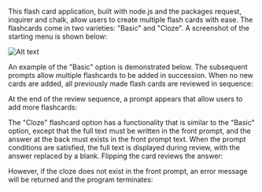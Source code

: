 This flash card application, built with node.js and the packages request, inquirer and chalk, allow users to create multiple flash cards with ease. The flashcards come in two varieties: "Basic" and "Cloze".
A screenshot of the starting menu is shown below:

![Alt text](/.gitignore/readme_screenshots/img1.jpg?raw=true "Starting Menu")

An example of the "Basic" option is demonstrated below. The subsequent prompts allow multiple flashcards to be added in succession. When no new cards are added, all previously made flash cards are reviewed in sequence:




At the end of the review sequence, a prompt appears that allow users to add more flashcards:




The "Cloze" flashcard option has a functionality that is similar to the "Basic" option, except that the full text must be written in the front prompt, and the answer at the back must exists in the front prompt text.
When the prompt conditions are satisfied, the full text is displayed during review, with the answer replaced by a blank. Flipping the card reviews the answer:



However, if the cloze does not exist in the front prompt, an error message will be returned and the program terminates:




